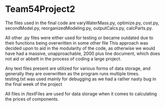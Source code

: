 # Team54Project2

The files used in the final code are varyWaterMass.py, optimize.py, cost.py, secondModel.py, 
reorganizedModeling.py, outputCalcs.py, calcParts.py.

All other .py files were either used for testing or became outdated due to their functions being overwritten in some other file
This approach was decided upon to aid in the modularity of the code, as otherwise we would have had a massive, 
unapproachable, 2000 plus line document, which does not aid or abbett in the process of coding a large project.

Any text files present are utilized for various forms of data storage, and generally they are overwritten as the program
runs multiple times. testing.txt was used mainly for debugging as we had a rather nasty bug in the final week of the project

All files in /textFiles are used for data storage when it comes to calculating the prices of components.
